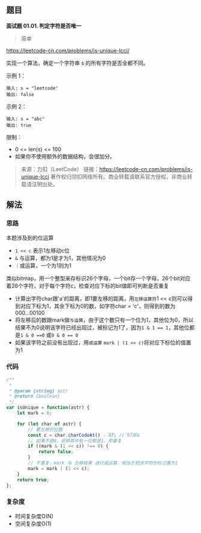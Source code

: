 ## 题目
**面试题 01.01. 判定字符是否唯一**
>简单

https://leetcode-cn.com/problems/is-unique-lcci/

实现一个算法，确定一个字符串 s 的所有字符是否全都不同。

示例 1：
```
输入: s = "leetcode"
输出: false 
```
示例 2：
```
输入: s = "abc"
输出: true
```
限制：
* 0 <= len(s) <= 100
* 如果你不使用额外的数据结构，会很加分。

>来源：力扣（LeetCode）
链接：https://leetcode-cn.com/problems/is-unique-lcci
著作权归领扣网络所有。商业转载请联系官方授权，非商业转载请注明出处。

## 解法
### 思路
本题涉及到的位运算
* `1 << c` 表示1左移动c位
* `&` 与运算，都为1是才为1，其他情况为0
* `｜`或运算，一个为1则为1

类似bitmap，用一个整型来存标识26个字母，一个bit存一个字母，26个bit对应着26个字符，对于每个字符c，检查对应下标的bit值即可判断是否重复
* 计算出字符char跟'a'的距离，即1要左移的距离，用`左移运算符`1 << c则可以得到对应下标为1，其余下标为0的数，如字符char = 'c'，则得到的数为000...00100
* 将左移后的数跟mark做`与运算`，由于这个数只有一个位为1，其他位为0，所以结果不为0说明该字符已经出现过，被标记为1了，因为`1 & 1 == 1`，其他位都是`1 & 0 ==0` 或`0 & 0 == 0`
* 如果该字符之前没有出现过，用`或运算` `mark | (1 << c)`将对应下标位的值置为1

### 代码
```js
/**
 * 
 * @param {string} astr
 * @return {boolean}
 */
var isUnique = function(astr) {
    let mark = 0;

    for (let char of astr) {
        // 要左移的位数
        const c = char.charCodeAt() - 97; // 97即a
        // 如果不是0，说明其中有一位都是1，即重复
        if ((mark & (1 << c)) !== 0) {
            return false;
        }
        // 不重复，mark 与 左移结果 进行或运算，相当于把该字符的标识置为1
        mark = mark | (1 << c);
    }
    return true;
};
```
### 复杂度
* 时间复杂度O(N)
* 空间复杂度O(1)